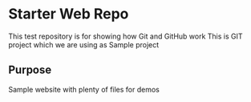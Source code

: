 # Starter Web Repo

This test repository is for showing how Git and GitHub work
This is GIT project which we are using as Sample project
## Purpose

Sample website with plenty of files for demos
